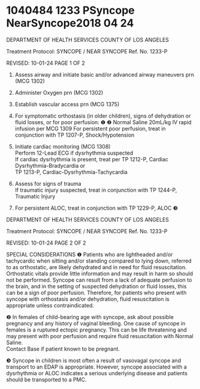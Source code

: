 # 1040484 1233 PSyncope NearSyncope2018 04 24

DEPARTMENT OF HEALTH SERVICES 
COUNTY OF LOS ANGELES 
 
Treatment Protocol: SYNCOPE / NEAR SYNCOPE Ref. No. 1233-P 
 
 
 
 
 
 
REVISED: 10-01-24 PAGE 1 OF 2 
 
 
1. Assess airway and initiate basic and/or advanced airway maneuvers prn (MCG 1302)  
 
2. Administer Oxygen prn (MCG 1302)  
 
3. Establish vascular access prn (MCG 1375) 
 
4. For symptomatic orthostasis (in older children), signs of dehydration or fluid losses, or for poor 
perfusion: ❶ ❷ 
Normal Saline 20mL/kg IV rapid infusion per MCG 1309 
For persistent poor perfusion, treat in conjunction with TP 1207-P, Shock/Hypotension  
 
5. Initiate cardiac monitoring (MCG 1308)  
Perform 12-Lead ECG if dysrhythmia suspected  
If cardiac dysrhythmia is present, treat per TP 1212-P, Cardiac Dysrhythmia-Bradycardia or        
TP 1213-P, Cardiac-Dysrhythmia-Tachycardia 
 
6. Assess for signs of trauma  
If traumatic injury suspected, treat in conjunction with TP 1244-P, Traumatic Injury  
 
7. For persistent ALOC, treat in conjunction with TP 1229-P, ALOC ❸ 
 
 
 
  

DEPARTMENT OF HEALTH SERVICES 
COUNTY OF LOS ANGELES 
 
Treatment Protocol: SYNCOPE / NEAR SYNCOPE Ref. No. 1233-P 
 
 
 
 
 
 
REVISED: 10-01-24 PAGE 2 OF 2 
 
 
SPECIAL CONSIDERATIONS 
❶   Patients who are lightheaded and/or tachycardic when sitting and/or standing compared to lying 
down, referred to as orthostatic, are likely dehydrated and in need for fluid resuscitation.  Orthostatic 
vitals provide little information and may result in harm so should not be performed. Syncope can 
result from a lack of adequate perfusion to the brain, and in the setting of suspected dehydration or 
fluid losses, this can be a sign of poor perfusion.  Therefore, for patients who present with syncope 
with orthostasis and/or dehydration, fluid resuscitation is appropriate unless contraindicated.   
 
❷    In females of child-bearing age with syncope, ask about possible pregnancy and any history of 
vaginal bleeding. One cause of syncope in females is a ruptured ectopic pregnancy. This can be life 
threatening and may present with poor perfusion and require fluid resuscitation with Normal Saline.  
Contact Base if patient known to be pregnant. 
 
❸    Syncope in children is most often a result of vasovagal syncope and transport to an EDAP is 
appropriate. However, syncope associated with a dysrhythmia or ALOC indicates a serious 
underlying disease and patients should be transported to a PMC.
